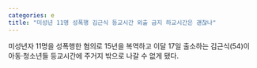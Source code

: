 ```yaml
---
categories: e
title: "미성년 11명 성폭행 김근식 등교시간 외출 금지 하교시간은 괜찮나"
---
```

미성년자 11명을 성폭행한 혐의로 15년을 복역하고 이달 17일 출소하는 김근식(54)이 아동·청소년들 등교시간에 주거지 밖으로 나갈 수 없게 됐다.